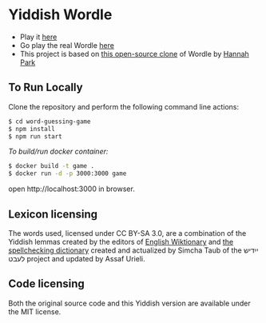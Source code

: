 # Yiddish Wordle

- Play it [here](https://greenwichmeanti.me/wordle/)
- Go play the real Wordle [here](https://www.powerlanguage.co.uk/wordle/)
- This project is based on [this open-source clone](https://github.com/hannahcode/wordle) of Wordle by [Hannah Park](https://github.com/hannahcode)

## To Run Locally

Clone the repository and perform the following command line actions:

```bash
$ cd word-guessing-game
$ npm install
$ npm run start
```

_To build/run docker container:_

```bash
$ docker build -t game .
$ docker run -d -p 3000:3000 game
```

open http://localhost:3000 in browser.

## Lexicon licensing

The words used, licensed under CC BY-SA 3.0, are a combination of the Yiddish lemmas created by the editors of [English Wiktionary](https://en.wiktionary.org) and [the spellchecking dictionary](https://raw.githubusercontent.com/urieli/jochre/4613d79d72a10d8b67258f7e60bf0740c9e26b71/jochre_yiddish/resources/lexicons/yiddish-lebt-spellchecker.txt) created and actualized by Simcha Taub of the ייִדיש לעבט project and updated by Assaf Urieli.

## Code licensing

Both the original source code and this Yiddish version are available under the MIT license.
